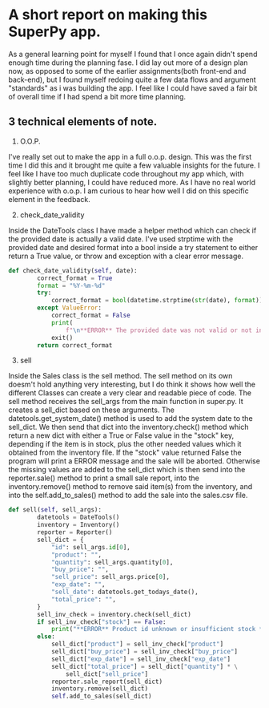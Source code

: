 <h1>A short report on making this SuperPy app.</h1>

As a general learning point for myself I found that I once again didn't spend enough time during the planning fase. I did lay out more of a design plan now, as opposed to some of the earlier assignments(both front-end and back-end), but I found myself redoing quite a few data flows and argument "standards" as i was building the app. I feel like I could have saved a fair bit of overall time if I had spend a bit more time planning.

<h2>3 technical elements of note.</h2>

1. O.O.P.

I've really set out to make the app in a full o.o.p. design. This was the first time I did this and it brought me quite a few  valuable insights for the future. I feel like I have too much duplicate code throughout my app which, with slightly better planning, I could have reduced more. As I have no real world experience with o.o.p. I am curious to hear how well I did on this specific element in the feedback.

2. check_date_validity

Inside the DateTools class I have made a helper method which can check if the provided date is actually a valid date. I've used strptime with the provided date and desired format into a bool inside a try statement to either return a True value, or throw and exception with a clear error message.
~~~python
def check_date_validity(self, date):
        correct_format = True
        format = "%Y-%m-%d"
        try:
            correct_format = bool(datetime.strptime(str(date), format))
        except ValueError:
            correct_format = False
            print(
                f"\n**ERROR** The provided date was not valid or not in the correct format: {date} , should be YYYY-MM-DD **ERROR**\n")
            exit()
        return correct_format
~~~

3. sell

Inside the Sales class is the sell method. The sell method on its own doesm't hold anything very interesting, but I do think it shows how well the different Classes can create a very clear and readable piece of code. The sell method receives the sell_args from the main function in super.py. It creates a sell_dict based on these arguments. The datetools.get_system_date() method is used to add the system date to the sell_dict. We then send that dict into the inventory.check() method which return a new dict with either a True or False value in the "stock" key, depending if the item is in stock, plus the other needed values which it obtained from the inventory file. If the "stock" value returned False the program will print a ERROR message and the sale will be aborted. Otherwise the missing values are added to the sell_dict which is then send into the reporter.sale() method to print a small sale report, into the inventory.remove() method to remove said item(s) from the inventory, and into the self.add_to_sales() method to add the sale into the sales.csv file.
~~~python
def sell(self, sell_args):
        datetools = DateTools()
        inventory = Inventory()
        reporter = Reporter()
        sell_dict = {
            "id": sell_args.id[0],
            "product": "",
            "quantity": sell_args.quantity[0],
            "buy_price": "",
            "sell_price": sell_args.price[0],
            "exp_date": "",
            "sell_date": datetools.get_todays_date(),
            "total_price": "",
        }
        sell_inv_check = inventory.check(sell_dict)
        if sell_inv_check["stock"] == False:
            print("**ERROR** Product id unknown or insufficient stock **ERROR**")
        else:
            sell_dict["product"] = sell_inv_check["product"]
            sell_dict["buy_price"] = sell_inv_check["buy_price"]
            sell_dict["exp_date"] = sell_inv_check["exp_date"]
            sell_dict["total_price"] = sell_dict["quantity"] * \
                sell_dict["sell_price"]
            reporter.sale_report(sell_dict)
            inventory.remove(sell_dict)
            self.add_to_sales(sell_dict)
~~~